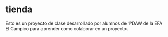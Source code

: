 # tienda
Esto es un proyecto de clase desarrollado por alumnos de 1ºDAW de la EFA El Campico para aprender como colaborar en un proyecto.
